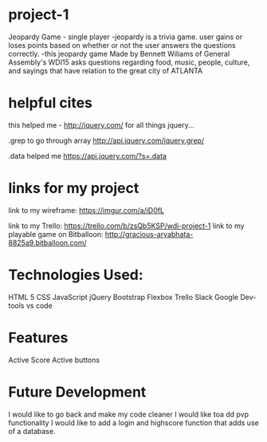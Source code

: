# project-1

Jeopardy Game - single player
-jeopardy is a trivia game. user gains or loses points based on whether or not the user answers the questions correctly.
-this jeopardy game Made by Bennett Wiliams of General Assembly's WDI15 asks questions regarding food, music, people, culture, and sayings that have relation to the great city of ATLANTA

# helpful cites
this helped me - http://jquery.com/ for all things jquery...

.grep to go through array http://api.jquery.com/jquery.grep/

.data helped me  https://api.jquery.com/?s=.data

# links for my project
link to my wireframe: https://imgur.com/a/iD0fL

link to my Trello:
https://trello.com/b/zsQb5KSP/wdi-project-1
link to my playable game on Bitballoon:
http://gracious-aryabhata-8825a9.bitballoon.com/

# Technologies Used:
HTML 5
CSS
JavaScript
jQuery
Bootstrap
Flexbox
Trello
Slack
Google Dev-tools
vs code
# Features
Active Score
Active buttons

# Future Development
I would like to go back and make my code cleaner
I would like toa dd pvp functionality
I would like to add a login and highscore function that adds use of a database.



